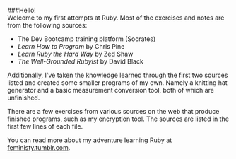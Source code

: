 ###Hello!  
Welcome to my first attempts at Ruby. Most of the exercises and notes are from the following sources:

* The Dev Bootcamp training platform (Socrates)
* _Learn How to Program_ by Chris Pine
* _Learn Ruby the Hard Way_ by Zed Shaw
* _The Well-Grounded Rubyist_ by David Black   
  
Additionally, I've taken the knowledge learned through the first two sources listed and created some smaller programs of my own. Namely a knitting hat generator and a basic measurement conversion tool, both of which are unfinished.   
  
There are a few exercises from various sources on the web that produce finished programs, such as my encryption tool. The sources are listed in the first few lines of each file.  
  
You can read more about my adventure learning Ruby at [feministy.tumblr.com](http://feministy.tumblr.com).